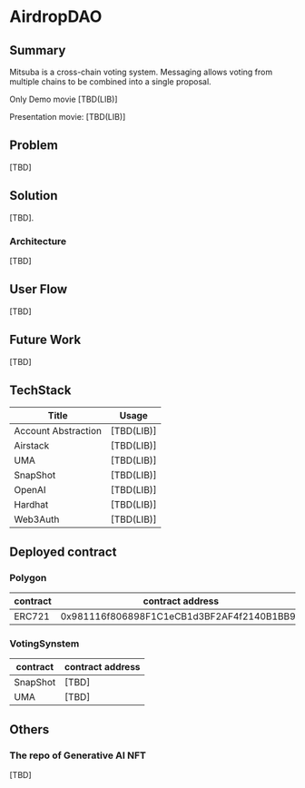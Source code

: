 # AirdropDAO

## Summary

Mitsuba is a cross-chain voting system.
Messaging allows voting from multiple chains to be combined into a single proposal.

Only Demo movie [TBD(LIB)]

Presentation  movie: [TBD(LIB)]

## Problem

[TBD]

## Solution

[TBD].

### Architecture

[TBD]

## User Flow

[TBD]

## Future Work

[TBD]

## TechStack

| Title | Usage |
| --- | --- |
| Account Abstraction |  [TBD(LIB)] |
| Airstack |  [TBD(LIB)] |
| UMA |  [TBD(LIB)] |
| SnapShot |  [TBD(LIB)] |
| OpenAI |  [TBD(LIB)] |
| Hardhat |  [TBD(LIB)] |
| Web3Auth |  [TBD(LIB)] |

## Deployed contract

### Polygon

| contract | contract address |
| --- | --- |
| ERC721 | 0x981116f806898F1C1eCB1d3BF2AF4f2140B1BB92 |

### VotingSynstem

| contract | contract address |
| --- | --- |
| SnapShot | [TBD] |
| UMA | [TBD] |

## Others

### The repo of Generative AI NFT

[TBD]
